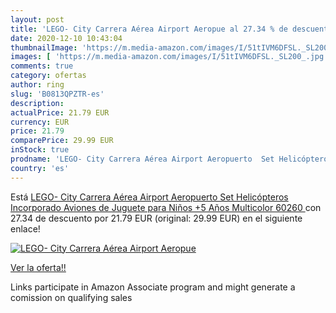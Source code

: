 ```yaml
---
layout: post
title: 'LEGO- City Carrera Aérea Airport Aeropue al 27.34 % de descuento'
date: 2020-12-10 10:43:04
thumbnailImage: 'https://m.media-amazon.com/images/I/51tIVM6DFSL._SL200_.jpg'
images: [ 'https://m.media-amazon.com/images/I/51tIVM6DFSL._SL200_.jpg' ]
comments: true
category: ofertas
author: ring
slug: 'B0813QPZTR-es'
description:
actualPrice: 21.79 EUR
currency: EUR
price: 21.79
comparePrice: 29.99 EUR
inStock: true
prodname: 'LEGO- City Carrera Aérea Airport Aeropuerto  Set Helicópteros Incorporado  Aviones de Juguete para Niños +5 Años  Multicolor  60260 '
country: 'es'
---
```


Está [LEGO- City Carrera Aérea Airport Aeropuerto  Set Helicópteros Incorporado  Aviones de Juguete para Niños +5 Años  Multicolor  60260 ](https://www.amazon.es/dp/B0813QPZTR/?tag=tolees-21) con 27.34 de descuento por 21.79 EUR (original: 29.99 EUR) en el siguiente enlace!

[![LEGO- City Carrera Aérea Airport Aeropue](https://m.media-amazon.com/images/I/51tIVM6DFSL._SL200_.jpg)](https://www.amazon.es/dp/B0813QPZTR/?tag=tolees-21)

[Ver la oferta!!](https://www.amazon.es/dp/B0813QPZTR/?tag=tolees-21)

Links participate in Amazon Associate program and might generate a comission on qualifying sales


